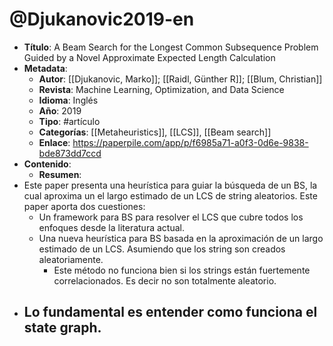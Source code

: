 # @Djukanovic2019-en

- **Título**: A Beam Search for the Longest Common Subsequence Problem Guided by a Novel Approximate Expected Length Calculation
- **Metadata**:
	- **Autor**: [[Djukanovic, Marko]]; [[Raidl, Günther R]]; [[Blum, Christian]]
	- **Revista**: Machine Learning, Optimization, and Data Science
	- **Idioma**: Inglés
	- **Año**: 2019
	- **Tipo**: #artículo
	- **Categorías**: [[Metaheuristics]], [[LCS]], [[Beam search]]
	- **Enlace**: https://paperpile.com/app/p/f6985a71-a0f3-0d6e-9838-bde873dd7ccd
- **Contenido**:
	- **Resumen**:
- Este paper presenta una heurística para guiar la búsqueda de un BS, la cual aproxima un el largo estimado de un LCS de string aleatorios. Este paper aporta dos cuestiones:
	- Un framework para BS para resolver el LCS que cubre todos los enfoques desde la literatura actual.
	- Una nueva heurística para BS basada en la aproximación de un largo estimado de un LCS. Asumiendo que los string son creados aleatoriamente.
		- Este método no funciona bien si los strings están fuertemente correlacionados. Es decir no son totalmente aleatorio.
- Lo fundamental es entender como funciona el state graph.
	- 
